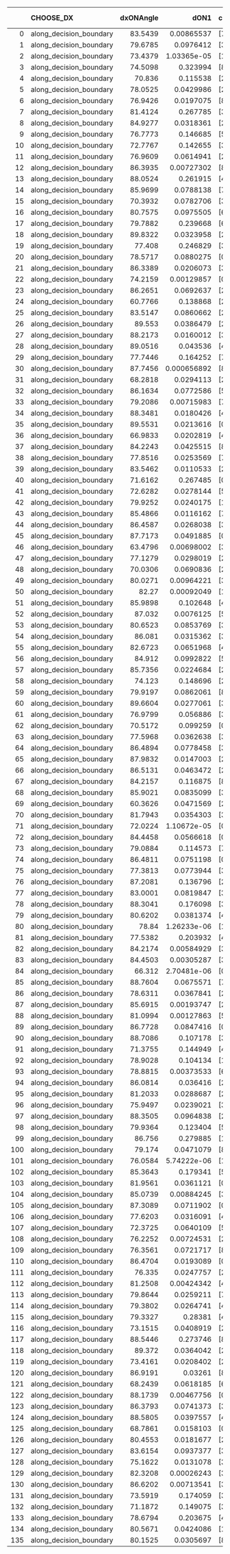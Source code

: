 |     | CHOOSE_DX               |   dxONAngle |        dON1 | cIDON1   |   dON_patch_1 |   nTON |         dON |   dxOFFAngle |       dOFF1 | cIDOFF1   |   dOFF_patch_1 |   nTOFF |        dOFF | SUCCESS   |   nExp |   dual_point_id |   subpoint_time_seconds |   total_execution_time |       logp |       dOFF/dON | Vote dOFF>dON   |
|----:|:------------------------|------------:|------------:|:---------|--------------:|-------:|------------:|-------------:|------------:|:----------|---------------:|--------:|------------:|:----------|-------:|----------------:|------------------------:|-----------------------:|-----------:|---------------:|:----------------|
|   0 | along_decision_boundary |     83.5439 | 0.00865537  | [7 9]    |   0.00865537  |      1 | 0.00865537  |      89.2808 | 0.271784    | [7 9]     |    0.271784    |       1 | 0.271784    | True      |      1 |               1 |                0.876291 |                1.25193 |  0         |    31.4007     | True            |
|   1 | along_decision_boundary |     79.6785 | 0.0976412   | [3 6]    |   0.0976412   |      1 | 0.0976412   |      83.8614 | 0.0104749   | [3 6]     |    0.0104749   |       1 | 0.0104749   | False     |      2 |               2 |                0.654518 |                1.91362 | -0.5       |     0.10728    | False           |
|   2 | along_decision_boundary |     73.4379 | 1.03365e-05 | [1 8]    |   1.03365e-05 |      1 | 1.03365e-05 |      88.9632 | 0.146848    | [0 8]     |    0.146848    |       1 | 0.146848    | True      |      3 |               3 |                0.401629 |                2.32056 | -0         | 14206.7        | True            |
|   3 | along_decision_boundary |     74.5098 | 0.323994    | [8 9]    |   0.323994    |      1 | 0.323994    |      83.5925 | 0.0155382   | [8 9]     |    0.0155382   |       1 | 0.0155382   | False     |      4 |               4 |                0.649574 |                2.97729 | -0.166667  |     0.0479582  | False           |
|   4 | along_decision_boundary |     70.836  | 0.115538    | [2 3]    |   0.115538    |      1 | 0.115538    |      76.2131 | 0.131464    | [2 3]     |    0.131464    |       1 | 0.131464    | True      |      5 |               5 |                0.471414 |                3.45774 | -0         |     1.13785    | True            |
|   5 | along_decision_boundary |     78.0525 | 0.0429986   | [2 5]    |   0.0429986   |      1 | 0.0429986   |      83.4295 | 0.00767623  | [2 5]     |    0.00767623  |       1 | 0.00767623  | False     |      6 |               6 |                0.553418 |                4.02011 | -0.1       |     0.178523   | False           |
|   6 | along_decision_boundary |     76.9426 | 0.0197075   | [8 9]    |   0.0197075   |      1 | 0.0197075   |      84.3307 | 0.181868    | [8 9]     |    0.181868    |       1 | 0.181868    | True      |      7 |               7 |                0.802607 |                4.82773 | -0         |     9.22833    | True            |
|   7 | along_decision_boundary |     81.4124 | 0.267785    | [3 7]    |   0.267785    |      1 | 0.267785    |      87.2725 | 0.173565    | [3 7]     |    0.173565    |       1 | 0.173565    | False     |      8 |               8 |                0.67909  |                5.51382 | -0.0714286 |     0.648151   | False           |
|   8 | along_decision_boundary |     84.9277 | 0.0318361   | [2 6]    |   0.0318361   |      1 | 0.0318361   |      84.7272 | 0.0786692   | [2 6]     |    0.0786692   |       1 | 0.0786692   | True      |      9 |               9 |                0.443829 |                5.96665 | -0         |     2.47107    | True            |
|   9 | along_decision_boundary |     76.7773 | 0.146685    | [5 7]    |   0.146685    |      1 | 0.146685    |      82.389  | 0.128077    | [5 7]     |    0.128077    |       1 | 0.128077    | False     |     10 |              10 |                0.829029 |                6.79969 | -0.0555556 |     0.873145   | False           |
|  10 | along_decision_boundary |     72.7767 | 0.142655    | [3 4]    |   0.142655    |      1 | 0.142655    |      78.9357 | 0.0142136   | [3 4]     |    0.0142136   |       1 | 0.0142136   | False     |     11 |              11 |                0.474774 |                7.28094 | -0         |     0.0996358  | False           |
|  11 | along_decision_boundary |     76.9609 | 0.0614941   | [2 6]    |   0.0614941   |      1 | 0.0614941   |      86.7867 | 0.0203861   | [2 6]     |    0.0203861   |       1 | 0.0203861   | False     |     12 |              12 |                0.798728 |                8.09118 | -0.0454545 |     0.331513   | False           |
|  12 | along_decision_boundary |     86.3935 | 0.00727302  | [8 9]    |   0.00727302  |      1 | 0.00727302  |      85.5221 | 0.0564516   | [8 9]     |    0.0564516   |       1 | 0.0564516   | True      |     13 |              13 |                0.537678 |                8.63704 | -0.166667  |     7.76179    | True            |
|  13 | along_decision_boundary |     88.0524 | 0.261915    | [4 7]    |   0.261915    |      1 | 0.261915    |      87.696  | 0.0853568   | [4 7]     |    0.0853568   |       1 | 0.0853568   | False     |     14 |              14 |                0.656955 |                9.29899 | -0.0384615 |     0.325896   | False           |
|  14 | along_decision_boundary |     85.9699 | 0.0788138   | [7 9]    |   0.0788138   |      1 | 0.0788138   |      85.7406 | 0.381864    | [7 9]     |    0.381864    |       1 | 0.381864    | True      |     15 |              15 |                1.18837  |               10.4939  | -0.142857  |     4.84514    | True            |
|  15 | along_decision_boundary |     70.3932 | 0.0782706   | [3 6]    |   0.0782706   |      1 | 0.0782706   |      83.3174 | 0.0715807   | [3 6]     |    0.0715807   |       1 | 0.0715807   | False     |     16 |              16 |                0.53752  |               11.0364  | -0.0333333 |     0.914529   | False           |
|  16 | along_decision_boundary |     80.7575 | 0.0975505   | [6 8]    |   0.0975505   |      1 | 0.0975505   |      83.5061 | 0.192027    | [6 8]     |    0.192027    |       1 | 0.192027    | True      |     17 |              17 |                0.715753 |               11.76    | -0.125     |     1.96849    | True            |
|  17 | along_decision_boundary |     79.7882 | 0.239668    | [6 9]    |   0.239668    |      1 | 0.239668    |      89.9435 | 0.295645    | [6 9]     |    0.295645    |       1 | 0.295645    | True      |     18 |              18 |                0.758557 |               12.528   | -0.0294118 |     1.23356    | True            |
|  18 | along_decision_boundary |     89.8322 | 0.0323958   | [2 3]    |   0.0323958   |      1 | 0.0323958   |      88.4709 | 0.0128802   | [2 3]     |    0.0128802   |       1 | 0.0128802   | False     |     19 |              19 |                0.551358 |               13.0883  | -0         |     0.39759    | False           |
|  19 | along_decision_boundary |     77.408  | 0.246829    | [3 9]    |   0.246829    |      1 | 0.246829    |      87.238  | 0.66088     | [3 9]     |    0.66088     |       1 | 0.66088     | True      |     20 |              20 |                1.35076  |               14.4451  | -0.0263158 |     2.67748    | True            |
|  20 | along_decision_boundary |     78.5717 | 0.0880275   | [0 1]    |   0.0880275   |      1 | 0.0880275   |      80.6844 | 0.107457    | [0 1]     |    0.107457    |       1 | 0.107457    | True      |     21 |              21 |                0.478136 |               14.9322  | -0         |     1.22072    | True            |
|  21 | along_decision_boundary |     86.3389 | 0.0206073   | [3 7]    |   0.0206073   |      1 | 0.0206073   |      87.0931 | 0.0440964   | [3 7]     |    0.0440964   |       1 | 0.0440964   | True      |     22 |              22 |                0.475683 |               15.4171  | -0.0238095 |     2.13984    | True            |
|  22 | along_decision_boundary |     74.2159 | 0.00129857  | [0 1]    |   0.00129857  |      1 | 0.00129857  |      83.9721 | 0.0239797   | [0 1]     |    0.0239797   |       1 | 0.0239797   | True      |     23 |              23 |                0.502988 |               15.9251  | -0.0909091 |    18.4663     | True            |
|  23 | along_decision_boundary |     86.2651 | 0.0692637   | [2 6]    |   0.0692637   |      1 | 0.0692637   |      86.2219 | 0.040427    | [2 6]     |    0.040427    |       1 | 0.040427    | False     |     24 |              24 |                0.509747 |               16.4449  | -0.195652  |     0.583668   | False           |
|  24 | along_decision_boundary |     60.7766 | 0.138868    | [2 6]    |   0.138868    |      1 | 0.138868    |      73.8627 | 0.118342    | [2 6]     |    0.118342    |       1 | 0.118342    | False     |     25 |              25 |                0.70748  |               17.1618  | -0.0833333 |     0.852189   | False           |
|  25 | along_decision_boundary |     83.5147 | 0.0860662   | [2 4]    |   0.0860662   |      1 | 0.0860662   |      89.8565 | 0.0720359   | [2 4]     |    0.0720359   |       1 | 0.0720359   | False     |     26 |              26 |                0.742354 |               17.9101  | -0.02      |     0.836982   | False           |
|  26 | along_decision_boundary |     89.553  | 0.0386479   | [2 3]    |   0.0386479   |      1 | 0.0386479   |      88.9121 | 0.187865    | [2 3]     |    0.187865    |       1 | 0.187865    | True      |     27 |              27 |                0.486407 |               18.403   | -0         |     4.86095    | True            |
|  27 | along_decision_boundary |     88.2173 | 0.0160012   | [3 6]    |   0.0160012   |      1 | 0.0160012   |      87.938  | 0.0270636   | [3 6]     |    0.0270636   |       1 | 0.0270636   | True      |     28 |              28 |                0.49986  |               18.9079  | -0.0185185 |     1.69135    | True            |
|  28 | along_decision_boundary |     89.0516 | 0.043536    | [4 6]    |   0.043536    |      1 | 0.043536    |      88.8479 | 0.0816258   | [4 6]     |    0.0816258   |       1 | 0.0816258   | True      |     29 |              29 |                0.566907 |               19.4809  | -0.0714286 |     1.8749     | True            |
|  29 | along_decision_boundary |     77.7446 | 0.164252    | [7 9]    |   0.164252    |      1 | 0.164252    |      83.849  | 0.045412    | [7 9]     |    0.045412    |       1 | 0.045412    | False     |     30 |              30 |                0.440826 |               19.9267  | -0.155172  |     0.276477   | False           |
|  30 | along_decision_boundary |     87.7456 | 0.000656892 | [8 9]    |   0.000656892 |      1 | 0.000656892 |      89.0637 | 0.117322    | [8 9]     |    0.117322    |       1 | 0.117322    | True      |     31 |              31 |                0.834398 |               20.7691  | -0.0666667 |   178.602      | True            |
|  31 | along_decision_boundary |     68.2818 | 0.0294113   | [2 7]    |   0.0294113   |      1 | 0.0294113   |      79.6423 | 0.0860793   | [2 7]     |    0.0860793   |       1 | 0.0860793   | True      |     32 |              32 |                0.513555 |               21.2917  | -0.145161  |     2.92674    | True            |
|  32 | along_decision_boundary |     86.1634 | 0.0772586   | [5 7]    |   0.0772586   |      1 | 0.0772586   |      87.0176 | 0.0513201   | [5 7]     |    0.0513201   |       1 | 0.0513201   | False     |     33 |              33 |                0.491651 |               21.7903  | -0.25      |     0.664264   | False           |
|  33 | along_decision_boundary |     79.2086 | 0.00715983  | [7 9]    |   0.00715983  |      1 | 0.00715983  |      85.4271 | 0.0153836   | [7 9]     |    0.0153836   |       1 | 0.0153836   | True      |     34 |              34 |                0.391111 |               22.1864  | -0.136364  |     2.1486     | True            |
|  34 | along_decision_boundary |     88.3481 | 0.0180426   | [4 9]    |   0.0180426   |      1 | 0.0180426   |      89.7243 | 0.0537293   | [4 9]     |    0.0537293   |       1 | 0.0537293   | True      |     35 |              35 |                0.429128 |               22.6206  | -0.235294  |     2.97792    | True            |
|  35 | along_decision_boundary |     89.5531 | 0.0213616   | [0 3]    |   0.0213616   |      1 | 0.0213616   |      88.6429 | 0.0719716   | [0 3]     |    0.0719716   |       1 | 0.0719716   | True      |     36 |              36 |                0.518733 |               23.1438  | -0.357143  |     3.3692     | True            |
|  36 | along_decision_boundary |     66.9833 | 0.0202819   | [4 6]    |   0.0202819   |      1 | 0.0202819   |      78.8522 | 0.213914    | [4 6]     |    0.213914    |       1 | 0.213914    | True      |     37 |              37 |                0.556474 |               23.7073  | -0.5       |    10.547      | True            |
|  37 | along_decision_boundary |     84.2243 | 0.0425515   | [8 9]    |   0.0425515   |      1 | 0.0425515   |      89.5931 | 0.049139    | [8 9]     |    0.049139    |       1 | 0.049139    | True      |     38 |              38 |                0.549591 |               24.2659  | -0.662162  |     1.15481    | True            |
|  38 | along_decision_boundary |     77.8516 | 0.0253569   | [7 9]    |   0.0253569   |      1 | 0.0253569   |      81.6744 | 0.707104    | [7 9]     |    0.707104    |       1 | 0.707104    | True      |     39 |              39 |                0.966861 |               25.2418  | -0.842105  |    27.8861     | True            |
|  39 | along_decision_boundary |     83.5462 | 0.0110533   | [2 7]    |   0.0110533   |      1 | 0.0110533   |      81.4974 | 0.127295    | [2 7]     |    0.127295    |       1 | 0.127295    | True      |     40 |              40 |                0.562216 |               25.81    | -1.03846   |    11.5165     | True            |
|  40 | along_decision_boundary |     71.6162 | 0.267485    | [0 1]    |   0.267485    |      1 | 0.267485    |      79.8321 | 0.00827783  | [0 1]     |    0.00827783  |       1 | 0.00827783  | False     |     41 |              41 |                0.394562 |               26.2109  | -1.25      |     0.030947   | False           |
|  41 | along_decision_boundary |     72.6282 | 0.0278144   | [5 6]    |   0.0278144   |      1 | 0.0278144   |      83.4203 | 0.0648811   | [5 6]     |    0.0648811   |       1 | 0.0648811   | True      |     42 |              42 |                0.483484 |               26.7064  | -0.987805  |     2.33264    | True            |
|  42 | along_decision_boundary |     79.9252 | 0.0240175   | [1 8]    |   0.0240175   |      1 | 0.0240175   |      88.6683 | 0.0318581   | [1 8]     |    0.0318581   |       1 | 0.0318581   | True      |     43 |              43 |                0.496594 |               27.217   | -1.19048   |     1.32645    | True            |
|  43 | along_decision_boundary |     85.4866 | 0.0116162   | [7 9]    |   0.0116162   |      1 | 0.0116162   |      89.5657 | 0.0662223   | [7 9]     |    0.0662223   |       1 | 0.0662223   | True      |     44 |              44 |                0.411795 |               27.6358  | -1.40698   |     5.70084    | True            |
|  44 | along_decision_boundary |     86.4587 | 0.0268038   | [3 6]    |   0.0268038   |      1 | 0.0268038   |      89.7015 | 0.0851929   | [3 6]     |    0.0851929   |       1 | 0.0851929   | True      |     45 |              45 |                0.560095 |               28.2039  | -1.63636   |     3.17839    | True            |
|  45 | along_decision_boundary |     87.7173 | 0.0491885   | [0 1]    |   0.0491885   |      1 | 0.0491885   |      88.1336 | 0.00734858  | [0 1]     |    0.00734858  |       1 | 0.00734858  | False     |     46 |              46 |                0.500767 |               28.7126  | -1.87778   |     0.149396   | False           |
|  46 | along_decision_boundary |     63.4796 | 0.00698002  | [3 5]    |   0.00698002  |      1 | 0.00698002  |      74.1667 | 0.0118831   | [3 5]     |    0.0118831   |       1 | 0.0118831   | True      |     47 |              47 |                0.347479 |               29.0681  | -1.56522   |     1.70244    | True            |
|  47 | along_decision_boundary |     77.1279 | 0.0298019   | [2 7]    |   0.0298019   |      1 | 0.0298019   |      84.6073 | 0.139222    | [2 7]     |    0.139222    |       1 | 0.139222    | True      |     48 |              48 |                0.799202 |               29.8754  | -1.79787   |     4.67156    | True            |
|  48 | along_decision_boundary |     70.0306 | 0.0690836   | [2 3]    |   0.0690836   |      1 | 0.0690836   |      84.1817 | 0.0564961   | [2 3]     |    0.0564961   |       1 | 0.0564961   | False     |     49 |              49 |                0.391804 |               30.2757  | -2.04167   |     0.817793   | False           |
|  49 | along_decision_boundary |     80.0271 | 0.00964221  | [3 6]    |   0.00964221  |      1 | 0.00964221  |      81.3715 | 0.0167164   | [3 6]     |    0.0167164   |       1 | 0.0167164   | True      |     50 |              50 |                0.421316 |               30.703   | -1.72449   |     1.73367    | True            |
|  50 | along_decision_boundary |     82.27   | 0.00092049  | [1 8]    |   0.00092049  |      1 | 0.00092049  |      88.7281 | 0.0422264   | [0 8]     |    0.0422264   |       1 | 0.0422264   | True      |     51 |              51 |                0.52074  |               31.2301  | -1.96      |    45.8738     | True            |
|  51 | along_decision_boundary |     85.9898 | 0.102648    | [4 6]    |   0.102648    |      1 | 0.102648    |      88.3901 | 0.318983    | [4 6]     |    0.318983    |       1 | 0.318983    | True      |     52 |              52 |                0.641765 |               31.8772  | -2.20588   |     3.10753    | True            |
|  52 | along_decision_boundary |     87.032  | 0.0076125   | [5 7]    |   0.0076125   |      1 | 0.0076125   |      87.5843 | 0.199992    | [5 7]     |    0.199992    |       1 | 0.199992    | True      |     53 |              53 |                0.849826 |               32.7351  | -2.46154   |    26.2715     | True            |
|  53 | along_decision_boundary |     80.6523 | 0.0853769   | [3 9]    |   0.0853769   |      1 | 0.0853769   |      81.9664 | 0.00497042  | [3 9]     |    0.00497042  |       1 | 0.00497042  | False     |     54 |              54 |                0.821081 |               33.5662  | -2.72642   |     0.0582173  | False           |
|  54 | along_decision_boundary |     86.081  | 0.0315362   | [3 7]    |   0.0315362   |      1 | 0.0315362   |      89.6325 | 0.0160402   | [3 7]     |    0.0160402   |       1 | 0.0160402   | False     |     55 |              55 |                0.552977 |               34.1284  | -2.37037   |     0.50863    | False           |
|  55 | along_decision_boundary |     82.6723 | 0.0651968   | [4 7]    |   0.0651968   |      1 | 0.0651968   |      89.3243 | 0.0412231   | [4 7]     |    0.0412231   |       1 | 0.0412231   | False     |     56 |              56 |                0.543821 |               34.6802  | -2.04545   |     0.632288   | False           |
|  56 | along_decision_boundary |     84.912  | 0.0992822   | [5 7]    |   0.0992822   |      1 | 0.0992822   |      87.9362 | 0.0539916   | [5 7]     |    0.0539916   |       1 | 0.0539916   | False     |     57 |              57 |                0.467505 |               35.1527  | -1.75      |     0.54382    | False           |
|  57 | along_decision_boundary |     85.7356 | 0.0224684   | [2 7]    |   0.0224684   |      1 | 0.0224684   |      87.6384 | 0.136884    | [2 7]     |    0.136884    |       1 | 0.136884    | True      |     58 |              58 |                0.886898 |               36.0476  | -1.48246   |     6.09229    | True            |
|  58 | along_decision_boundary |     74.123  | 0.148696    | [2 6]    |   0.148696    |      1 | 0.148696    |      78.1702 | 0.109277    | [2 6]     |    0.109277    |       1 | 0.109277    | False     |     59 |              59 |                0.727868 |               36.7864  | -1.68966   |     0.734901   | False           |
|  59 | along_decision_boundary |     79.9197 | 0.0862061   | [8 9]    |   0.0862061   |      1 | 0.0862061   |      81.1476 | 0.154635    | [8 9]     |    0.154635    |       1 | 0.154635    | True      |     60 |              60 |                0.463121 |               37.2556  | -1.4322    |     1.79378    | True            |
|  60 | along_decision_boundary |     89.6604 | 0.0277061   | [3 5]    |   0.0277061   |      1 | 0.0277061   |      86.3486 | 0.060602    | [3 5]     |    0.060602    |       1 | 0.060602    | True      |     61 |              61 |                0.493251 |               37.7542  | -1.63333   |     2.18732    | True            |
|  61 | along_decision_boundary |     76.9799 | 0.056886    | [3 4]    |   0.056886    |      1 | 0.056886    |      82.4109 | 0.0488461   | [3 4]     |    0.0488461   |       1 | 0.0488461   | False     |     62 |              62 |                0.4845   |               38.2477  | -1.84426   |     0.858665   | False           |
|  62 | along_decision_boundary |     70.5172 | 0.099259    | [0 1]    |   0.099259    |      1 | 0.099259    |      74.1807 | 0.171931    | [0 1]     |    0.171931    |       1 | 0.171931    | True      |     63 |              63 |                0.717134 |               38.9738  | -1.58065   |     1.73215    | True            |
|  63 | along_decision_boundary |     77.5968 | 0.0362638   | [3 7]    |   0.0362638   |      1 | 0.0362638   |      83.4281 | 0.0055557   | [3 7]     |    0.0055557   |       1 | 0.0055557   | False     |     64 |              64 |                0.631064 |               39.6099  | -1.78571   |     0.153202   | False           |
|  64 | along_decision_boundary |     86.4894 | 0.0778458   | [3 6]    |   0.0778458   |      1 | 0.0778458   |      80.2567 | 0.0473332   | [3 6]     |    0.0473332   |       1 | 0.0473332   | False     |     65 |              65 |                0.633018 |               40.2535  | -1.53125   |     0.608037   | False           |
|  65 | along_decision_boundary |     87.9832 | 0.0147003   | [2 6]    |   0.0147003   |      1 | 0.0147003   |      87.0106 | 0.104231    | [2 6]     |    0.104231    |       1 | 0.104231    | True      |     66 |              66 |                0.497322 |               40.7588  | -1.3       |     7.0904     | True            |
|  66 | along_decision_boundary |     86.5131 | 0.0463472   | [2 4]    |   0.0463472   |      1 | 0.0463472   |      86.9316 | 0.0584369   | [2 4]     |    0.0584369   |       1 | 0.0584369   | True      |     67 |              67 |                0.526902 |               41.2956  | -1.48485   |     1.26085    | True            |
|  67 | along_decision_boundary |     84.2157 | 0.116875    | [8 9]    |   0.116875    |      1 | 0.116875    |      83.1167 | 0.305794    | [8 9]     |    0.305794    |       1 | 0.305794    | True      |     68 |              68 |                0.803337 |               42.105   | -1.6791    |     2.61641    | True            |
|  68 | along_decision_boundary |     85.9021 | 0.0835099   | [3 6]    |   0.0835099   |      1 | 0.0835099   |      86.8246 | 0.00139479  | [3 6]     |    0.00139479  |       1 | 0.00139479  | False     |     69 |              69 |                0.696857 |               42.8078  | -1.88235   |     0.0167021  | False           |
|  69 | along_decision_boundary |     60.3626 | 0.0471569   | [2 7]    |   0.0471569   |      1 | 0.0471569   |      79.6771 | 0.0208721   | [2 7]     |    0.0208721   |       1 | 0.0208721   | False     |     70 |              70 |                0.444881 |               43.2617  | -1.63043   |     0.442611   | False           |
|  70 | along_decision_boundary |     81.7943 | 0.0354303   | [3 7]    |   0.0354303   |      1 | 0.0354303   |      87.4668 | 0.0888398   | [3 7]     |    0.0888398   |       1 | 0.0888398   | True      |     71 |              71 |                0.489118 |               43.7593  | -1.4       |     2.50745    | True            |
|  71 | along_decision_boundary |     72.0224 | 1.10672e-05 | [0 9]    |   1.10672e-05 |      1 | 1.10672e-05 |      83.597  | 0.0178187   | [1 9]     |    0.0178187   |       1 | 0.0178187   | True      |     72 |              72 |                0.485219 |               44.2515  | -1.58451   |  1610.04       | True            |
|  72 | along_decision_boundary |     84.4458 | 0.0566618   | [0 9]    |   0.0566618   |      1 | 0.0566618   |      72.3703 | 0.00845385  | [1 9]     |    0.00845385  |       1 | 0.00845385  | False     |     73 |              73 |                0.426754 |               44.6901  | -1.77778   |     0.149198   | False           |
|  73 | along_decision_boundary |     79.0884 | 0.114573    | [7 9]    |   0.114573    |      1 | 0.114573    |      89.2859 | 0.0983958   | [7 9]     |    0.0983958   |       1 | 0.0983958   | False     |     74 |              74 |                0.730216 |               45.4263  | -1.5411    |     0.858803   | False           |
|  74 | along_decision_boundary |     86.4811 | 0.0751198   | [0 1]    |   0.0751198   |      1 | 0.0751198   |      88.3935 | 0.0281631   | [0 1]     |    0.0281631   |       1 | 0.0281631   | False     |     75 |              75 |                0.542165 |               45.9735  | -1.32432   |     0.374909   | False           |
|  75 | along_decision_boundary |     77.3813 | 0.0773944   | [3 5]    |   0.0773944   |      1 | 0.0773944   |      88.4066 | 0.00310292  | [3 5]     |    0.00310292  |       1 | 0.00310292  | False     |     76 |              76 |                0.474733 |               46.4584  | -1.12667   |     0.0400923  | False           |
|  76 | along_decision_boundary |     87.2081 | 0.136796    | [2 7]    |   0.136796    |      1 | 0.136796    |      89.8908 | 0.00167997  | [2 7]     |    0.00167997  |       1 | 0.00167997  | False     |     77 |              77 |                0.470231 |               46.9376  | -0.947368  |     0.0122809  | False           |
|  77 | along_decision_boundary |     83.0001 | 0.0819847   | [3 7]    |   0.0819847   |      1 | 0.0819847   |      88.4975 | 0.284604    | [3 7]     |    0.284604    |       1 | 0.284604    | True      |     78 |              78 |                0.506945 |               47.4526  | -0.785714  |     3.47142    | True            |
|  78 | along_decision_boundary |     88.3041 | 0.176098    | [3 5]    |   0.176098    |      1 | 0.176098    |      87.9801 | 0.0529275   | [3 5]     |    0.0529275   |       1 | 0.0529275   | False     |     79 |              79 |                0.458349 |               47.9196  | -0.923077  |     0.300558   | False           |
|  79 | along_decision_boundary |     80.6202 | 0.0381374   | [4 5]    |   0.0381374   |      1 | 0.0381374   |      86.6205 | 0.0238366   | [4 5]     |    0.0238366   |       1 | 0.0238366   | False     |     80 |              80 |                0.414204 |               48.3388  | -0.765823  |     0.625019   | False           |
|  80 | along_decision_boundary |     78.84   | 1.26233e-06 | [1 8]    |   1.26233e-06 |      1 | 1.26233e-06 |      88.0166 | 0.00189536  | [0 8]     |    0.00189536  |       1 | 0.00189536  | True      |     81 |              81 |                0.425422 |               48.7727  | -0.625     |  1501.48       | True            |
|  81 | along_decision_boundary |     77.5382 | 0.203932    | [4 6]    |   0.203932    |      1 | 0.203932    |      84.8248 | 0.097806    | [4 6]     |    0.097806    |       1 | 0.097806    | False     |     82 |              82 |                0.580577 |               49.3583  | -0.746914  |     0.479601   | False           |
|  82 | along_decision_boundary |     84.2174 | 0.00584929  | [3 6]    |   0.00584929  |      1 | 0.00584929  |      87.4436 | 0.102277    | [3 6]     |    0.102277    |       1 | 0.102277    | True      |     83 |              83 |                0.399381 |               49.7654  | -0.609756  |    17.4853     | True            |
|  83 | along_decision_boundary |     84.4503 | 0.00305287  | [3 6]    |   0.00305287  |      1 | 0.00305287  |      87.2867 | 0.0342217   | [3 6]     |    0.0342217   |       1 | 0.0342217   | True      |     84 |              84 |                0.411524 |               50.1859  | -0.728916  |    11.2097     | True            |
|  84 | along_decision_boundary |     66.312  | 2.70481e-06 | [0 8]    |   2.70481e-06 |      1 | 2.70481e-06 |      87.2077 | 0.0339909   | [1 8]     |    0.0339909   |       1 | 0.0339909   | True      |     85 |              85 |                0.44773  |               50.6386  | -0.857143  | 12566.8        | True            |
|  85 | along_decision_boundary |     88.7604 | 0.0675571   | [7 9]    |   0.0675571   |      1 | 0.0675571   |      85.5784 | 0.0275616   | [7 9]     |    0.0275616   |       1 | 0.0275616   | False     |     86 |              86 |                0.456007 |               51.0997  | -0.994118  |     0.407975   | False           |
|  86 | along_decision_boundary |     78.6311 | 0.0367841   | [2 9]    |   0.0367841   |      1 | 0.0367841   |      85.9593 | 0.0675966   | [2 9]     |    0.0675966   |       1 | 0.0675966   | True      |     87 |              87 |                0.623579 |               51.7313  | -0.837209  |     1.83766    | True            |
|  87 | along_decision_boundary |     85.6915 | 0.00193747  | [2 6]    |   0.00193747  |      1 | 0.00193747  |      87.7422 | 0.0905807   | [2 6]     |    0.0905807   |       1 | 0.0905807   | True      |     88 |              88 |                0.452633 |               52.1939  | -0.971264  |    46.752      | True            |
|  88 | along_decision_boundary |     81.0994 | 0.00127863  | [5 7]    |   0.00127863  |      1 | 0.00127863  |      87.6677 | 0.228082    | [5 7]     |    0.228082    |       1 | 0.228082    | True      |     89 |              89 |                0.557907 |               52.7578  | -1.11364   |   178.381      | True            |
|  89 | along_decision_boundary |     86.7728 | 0.0847416   | [0 1]    |   0.0847416   |      1 | 0.0847416   |      87.7069 | 0.00478181  | [0 1]     |    0.00478181  |       1 | 0.00478181  | False     |     90 |              90 |                0.581399 |               53.3447  | -1.26404   |     0.0564281  | False           |
|  90 | along_decision_boundary |     88.7086 | 0.107178    | [3 6]    |   0.107178    |      1 | 0.107178    |      88.8688 | 0.107859    | [3 6]     |    0.107859    |       1 | 0.107859    | True      |     91 |              91 |                0.529684 |               53.8834  | -1.08889   |     1.00635    | True            |
|  91 | along_decision_boundary |     71.3755 | 0.144949    | [4 9]    |   0.144949    |      1 | 0.144949    |      78.4611 | 0.116612    | [4 9]     |    0.116612    |       1 | 0.116612    | False     |     92 |              92 |                0.620483 |               54.5129  | -1.23626   |     0.804505   | False           |
|  92 | along_decision_boundary |     78.9028 | 0.104134    | [1 8]    |   0.104134    |      1 | 0.104134    |      86.2509 | 0.00862451  | [0 8]     |    0.00862451  |       1 | 0.00862451  | False     |     93 |              93 |                0.425205 |               54.9467  | -1.06522   |     0.0828216  | False           |
|  93 | along_decision_boundary |     78.8815 | 0.00373533  | [6 7]    |   0.00373533  |      1 | 0.00373533  |      81.8822 | 0.117002    | [6 7]     |    0.117002    |       1 | 0.117002    | True      |     94 |              94 |                0.387179 |               55.3399  | -0.908602  |    31.323      | True            |
|  94 | along_decision_boundary |     86.0814 | 0.036416    | [2 5]    |   0.036416    |      1 | 0.036416    |      89.7475 | 0.317343    | [2 5]     |    0.317343    |       1 | 0.317343    | True      |     95 |              95 |                0.447924 |               55.7978  | -1.04255   |     8.71439    | True            |
|  95 | along_decision_boundary |     81.2033 | 0.0288687   | [2 4]    |   0.0288687   |      1 | 0.0288687   |      89.0972 | 0.130523    | [2 4]     |    0.130523    |       1 | 0.130523    | True      |     96 |              96 |                1.08258  |               56.8894  | -1.18421   |     4.52127    | True            |
|  96 | along_decision_boundary |     75.9497 | 0.0239021   | [3 5]    |   0.0239021   |      1 | 0.0239021   |      82.0251 | 0.040366    | [3 5]     |    0.040366    |       1 | 0.040366    | True      |     97 |              97 |                0.55032  |               57.4497  | -1.33333   |     1.6888     | True            |
|  97 | along_decision_boundary |     88.3505 | 0.0964838   | [2 8]    |   0.0964838   |      1 | 0.0964838   |      82.0169 | 0.0298476   | [2 8]     |    0.0298476   |       1 | 0.0298476   | False     |     98 |              98 |                0.565598 |               58.0203  | -1.48969   |     0.309353   | False           |
|  98 | along_decision_boundary |     79.9364 | 0.123404    | [5 6]    |   0.123404    |      1 | 0.123404    |      86.748  | 0.259355    | [5 6]     |    0.259355    |       1 | 0.259355    | True      |     99 |              99 |                0.690686 |               58.716   | -1.30612   |     2.10168    | True            |
|  99 | along_decision_boundary |     86.756  | 0.279885    | [1 9]    |   0.279885    |      1 | 0.279885    |      86.7769 | 0.164259    | [0 9]     |    0.164259    |       1 | 0.164259    | False     |    100 |             100 |                0.602541 |               59.3266  | -1.4596    |     0.586881   | False           |
| 100 | along_decision_boundary |     79.174  | 0.0471079   | [8 9]    |   0.0471079   |      1 | 0.0471079   |      79.1495 | 0.00988123  | [8 9]     |    0.00988123  |       1 | 0.00988123  | False     |    101 |             101 |                0.493444 |               59.8291  | -1.28      |     0.209757   | False           |
| 101 | along_decision_boundary |     76.0584 | 5.74222e-06 | [1 8]    |   5.74222e-06 |      1 | 5.74222e-06 |      80.0202 | 0.0184744   | [0 8]     |    0.0184744   |       1 | 0.0184744   | True      |    102 |             102 |                0.531084 |               60.3712  | -1.11386   |  3217.28       | True            |
| 102 | along_decision_boundary |     85.3643 | 0.179341    | [5 6]    |   0.179341    |      1 | 0.179341    |      84.1299 | 0.00709145  | [5 6]     |    0.00709145  |       1 | 0.00709145  | False     |    103 |             103 |                0.526385 |               60.9041  | -1.2549    |     0.0395417  | False           |
| 103 | along_decision_boundary |     81.9561 | 0.0361121   | [0 1]    |   0.0361121   |      1 | 0.0361121   |      87.7117 | 0.114164    | [0 1]     |    0.114164    |       1 | 0.114164    | True      |    104 |             104 |                0.501473 |               61.4115  | -1.09223   |     3.16137    | True            |
| 104 | along_decision_boundary |     85.0739 | 0.00884245  | [3 5]    |   0.00884245  |      1 | 0.00884245  |      86.0698 | 0.00964738  | [3 5]     |    0.00964738  |       1 | 0.00964738  | True      |    105 |             105 |                0.441308 |               61.8588  | -1.23077   |     1.09103    | True            |
| 105 | along_decision_boundary |     87.3089 | 0.0711902   | [0 1]    |   0.0711902   |      1 | 0.0711902   |      88.56   | 0.0347869   | [0 1]     |    0.0347869   |       1 | 0.0347869   | False     |    106 |             106 |                0.507488 |               62.3723  | -1.37619   |     0.488647   | False           |
| 106 | along_decision_boundary |     77.6203 | 0.0316091   | [4 8]    |   0.0316091   |      1 | 0.0316091   |      85.1309 | 0.0112443   | [4 8]     |    0.0112443   |       1 | 0.0112443   | False     |    107 |             107 |                0.402043 |               62.7849  | -1.20755   |     0.355729   | False           |
| 107 | along_decision_boundary |     72.3725 | 0.0640109   | [5 6]    |   0.0640109   |      1 | 0.0640109   |      85.1049 | 0.141776    | [5 6]     |    0.141776    |       1 | 0.141776    | True      |    108 |             108 |                0.415153 |               63.21    | -1.0514    |     2.21487    | True            |
| 108 | along_decision_boundary |     76.2252 | 0.00724531  | [2 3]    |   0.00724531  |      1 | 0.00724531  |      88.0975 | 0.290166    | [2 3]     |    0.290166    |       1 | 0.290166    | True      |    109 |             109 |                0.545124 |               63.7622  | -1.18519   |    40.0488     | True            |
| 109 | along_decision_boundary |     76.3561 | 0.0721717   | [8 9]    |   0.0721717   |      1 | 0.0721717   |      82.0517 | 0.00368264  | [8 9]     |    0.00368264  |       1 | 0.00368264  | False     |    110 |             110 |                0.672071 |               64.4443  | -1.32569   |     0.0510262  | False           |
| 110 | along_decision_boundary |     86.4704 | 0.0193089   | [0 5]    |   0.0193089   |      1 | 0.0193089   |      80.4124 | 0.0961414   | [1 5]     |    0.0961414   |       1 | 0.0961414   | True      |    111 |             111 |                0.478961 |               64.9293  | -1.16364   |     4.97912    | True            |
| 111 | along_decision_boundary |     76.335  | 0.0247757   | [2 8]    |   0.0247757   |      1 | 0.0247757   |      86.1875 | 0.436681    | [2 8]     |    0.436681    |       1 | 0.436681    | True      |    112 |             112 |                0.768286 |               65.7129  | -1.3018    |    17.6254     | True            |
| 112 | along_decision_boundary |     81.2508 | 0.00424342  | [4 6]    |   0.00424342  |      1 | 0.00424342  |      87.6297 | 0.0471222   | [4 6]     |    0.0471222   |       1 | 0.0471222   | True      |    113 |             113 |                0.445143 |               66.167   | -1.44643   |    11.1048     | True            |
| 113 | along_decision_boundary |     79.8644 | 0.0259211   | [7 9]    |   0.0259211   |      1 | 0.0259211   |      84.7122 | 0.321024    | [7 9]     |    0.321024    |       1 | 0.321024    | True      |    114 |             114 |                0.95835  |               67.1325  | -1.59735   |    12.3846     | True            |
| 114 | along_decision_boundary |     79.3802 | 0.0264741   | [4 9]    |   0.0264741   |      1 | 0.0264741   |      85.9479 | 0.047771    | [4 9]     |    0.047771    |       1 | 0.047771    | True      |    115 |             115 |                0.524241 |               67.6628  | -1.75439   |     1.80444    | True            |
| 115 | along_decision_boundary |     79.3327 | 0.28381     | [4 9]    |   0.28381     |      1 | 0.28381     |      82.7501 | 0.272577    | [4 9]     |    0.272577    |       1 | 0.272577    | False     |    116 |             116 |                0.463593 |               68.1354  | -1.91739   |     0.960421   | False           |
| 116 | along_decision_boundary |     73.1515 | 0.0408919   | [2 7]    |   0.0408919   |      1 | 0.0408919   |      84.1503 | 0.230931    | [2 7]     |    0.230931    |       1 | 0.230931    | True      |    117 |             117 |                0.537566 |               68.679   | -1.72414   |     5.64736    | True            |
| 117 | along_decision_boundary |     88.5446 | 0.273746    | [8 9]    |   0.273746    |      1 | 0.273746    |      87.541  | 0.29991     | [8 9]     |    0.29991     |       1 | 0.29991     | True      |    118 |             118 |                0.725326 |               69.4143  | -1.88462   |     1.09558    | True            |
| 118 | along_decision_boundary |     89.372  | 0.0364042   | [2 5]    |   0.0364042   |      1 | 0.0364042   |      83.5578 | 0.0392619   | [2 5]     |    0.0392619   |       1 | 0.0392619   | True      |    119 |             119 |                0.545981 |               69.9684  | -2.05085   |     1.0785     | True            |
| 119 | along_decision_boundary |     73.4161 | 0.0208402   | [2 7]    |   0.0208402   |      1 | 0.0208402   |      85.5247 | 0.0540564   | [2 7]     |    0.0540564   |       1 | 0.0540564   | True      |    120 |             120 |                0.673083 |               70.6515  | -2.22269   |     2.59386    | True            |
| 120 | along_decision_boundary |     86.9191 | 0.03261     | [8 9]    |   0.03261     |      1 | 0.03261     |      87.362  | 0.0116942   | [8 9]     |    0.0116942   |       1 | 0.0116942   | False     |    121 |             121 |                0.548598 |               71.2104  | -2.4       |     0.358607   | False           |
| 121 | along_decision_boundary |     68.2439 | 0.0618185   | [6 9]    |   0.0618185   |      1 | 0.0618185   |      75.1551 | 0.0862295   | [6 9]     |    0.0862295   |       1 | 0.0862295   | True      |    122 |             122 |                0.827339 |               72.0438  | -2.18595   |     1.39488    | True            |
| 122 | along_decision_boundary |     88.1739 | 0.00467756  | [0 1]    |   0.00467756  |      1 | 0.00467756  |      89.6305 | 0.0938041   | [0 1]     |    0.0938041   |       1 | 0.0938041   | True      |    123 |             123 |                0.496498 |               72.5493  | -2.36066   |    20.0541     | True            |
| 123 | along_decision_boundary |     86.3793 | 0.0741373   | [3 5]    |   0.0741373   |      1 | 0.0741373   |      82.4125 | 0.198725    | [3 5]     |    0.198725    |       1 | 0.198725    | True      |    124 |             124 |                0.487931 |               73.0442  | -2.54065   |     2.6805     | True            |
| 124 | along_decision_boundary |     88.5805 | 0.0397557   | [4 5]    |   0.0397557   |      1 | 0.0397557   |      88.7271 | 0.0789255   | [4 5]     |    0.0789255   |       1 | 0.0789255   | True      |    125 |             125 |                0.707287 |               73.7605  | -2.72581   |     1.98526    | True            |
| 125 | along_decision_boundary |     68.7861 | 0.0158103   | [0 1]    |   0.0158103   |      1 | 0.0158103   |      79.5725 | 0.014195    | [0 1]     |    0.014195    |       1 | 0.014195    | False     |    126 |             126 |                0.502574 |               74.2711  | -2.916     |     0.897832   | False           |
| 126 | along_decision_boundary |     80.4553 | 0.0181677   | [2 6]    |   0.0181677   |      1 | 0.0181677   |      85.843  | 0.0950976   | [2 6]     |    0.0950976   |       1 | 0.0950976   | True      |    127 |             127 |                0.551715 |               74.8299  | -2.68254   |     5.23444    | True            |
| 127 | along_decision_boundary |     83.6154 | 0.0937377   | [3 6]    |   0.0937377   |      1 | 0.0937377   |      87.9571 | 0.0494726   | [3 6]     |    0.0494726   |       1 | 0.0494726   | False     |    128 |             128 |                0.593495 |               75.4324  | -2.87008   |     0.527777   | False           |
| 128 | along_decision_boundary |     75.1622 | 0.0131078   | [3 4]    |   0.0131078   |      1 | 0.0131078   |      79.9654 | 0.0604702   | [3 4]     |    0.0604702   |       1 | 0.0604702   | True      |    129 |             129 |                0.615096 |               76.0536  | -2.64062   |     4.61331    | True            |
| 129 | along_decision_boundary |     82.3208 | 0.00026243  | [3 9]    |   0.00026243  |      1 | 0.00026243  |      89.8621 | 0.0471799   | [3 9]     |    0.0471799   |       1 | 0.0471799   | True      |    130 |             130 |                0.525772 |               76.5911  | -2.82558   |   179.781      | True            |
| 130 | along_decision_boundary |     86.6202 | 0.00713541  | [3 5]    |   0.00713541  |      1 | 0.00713541  |      87.2925 | 0.0955102   | [3 5]     |    0.0955102   |       1 | 0.0955102   | True      |    131 |             131 |                0.704707 |               77.3053  | -3.01538   |    13.3854     | True            |
| 131 | along_decision_boundary |     73.5919 | 0.174059    | [3 6]    |   0.174059    |      1 | 0.174059    |      88.4383 | 0.000862288 | [3 6]     |    0.000862288 |       1 | 0.000862288 | False     |    132 |             132 |                0.771333 |               78.0877  | -3.20992   |     0.00495401 | False           |
| 132 | along_decision_boundary |     71.1872 | 0.149075    | [3 5]    |   0.149075    |      1 | 0.149075    |      77.139  | 0.24664     | [3 5]     |    0.24664     |       1 | 0.24664     | True      |    133 |             133 |                0.760372 |               78.8606  | -2.9697    |     1.65447    | True            |
| 133 | along_decision_boundary |     78.6794 | 0.203675    | [4 9]    |   0.203675    |      1 | 0.203675    |      88.6904 | 0.509493    | [4 9]     |    0.509493    |       1 | 0.509493    | True      |    134 |             134 |                0.691091 |               79.5608  | -3.16165   |     2.5015     | True            |
| 134 | along_decision_boundary |     80.5671 | 0.0424086   | [1 5]    |   0.0424086   |      1 | 0.0424086   |      87.7421 | 0.17666     | [0 5]     |    0.17666     |       1 | 0.17666     | True      |    135 |             135 |                0.656121 |               80.2222  | -3.35821   |     4.16565    | True            |
| 135 | along_decision_boundary |     80.1525 | 0.0305697   | [8 9]    |   0.0305697   |      1 | 0.0305697   |      82.1835 | 0.0843425   | [8 9]     |    0.0843425   |       1 | 0.0843425   | True      |    136 |             136 |                0.583281 |               80.8125  | -3.55926   |     2.75902    | True            |